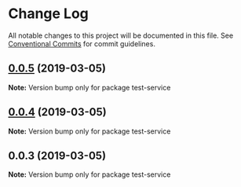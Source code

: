 # Change Log

All notable changes to this project will be documented in this file.
See [Conventional Commits](https://conventionalcommits.org) for commit guidelines.

## [0.0.5](https://github.com/shopback/rate-and-tier-service/src/packages/global/compare/test-service@0.0.4...test-service@0.0.5) (2019-03-05)

**Note:** Version bump only for package test-service





## [0.0.4](https://github.com/shopback/rate-and-tier-service/src/packages/global/compare/test-service@0.0.3...test-service@0.0.4) (2019-03-05)

**Note:** Version bump only for package test-service





## 0.0.3 (2019-03-05)

**Note:** Version bump only for package test-service
